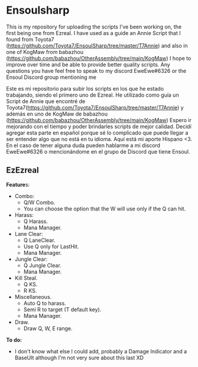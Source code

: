 # Ensoulsharp
This is my repository for uploading the scripts I've been working on, the first being one from Ezreal. I have used as a guide an Annie Script that I found from Toyota7 (https://github.com/Toyota7/EnsoulSharp/tree/master/T7Annie) and also in one of KogMaw from babazhou (https://github.com/babazhou/OtherAssembly/tree/main/KogMaw)
I hope to improve over time and be able to provide better quality scripts. Any questions you have feel free to speak to my discord EweEwe#6326 or the Ensoul Discord group mentioning me

Este es mi repositorio para subir los scripts en los que he estado trabajando, siendo el primero uno de Ezreal. He utilizado como guía un Script de Annie que encontré de Toyota7(https://github.com/Toyota7/EnsoulSharp/tree/master/T7Annie) y además en uno de KogMaw de babazhou (https://github.com/babazhou/OtherAssembly/tree/main/KogMaw)
Espero ir mejorando con el tiempo y poder brindarles scripts de mejor calidad. Decidí agregar esta parte en español porque sé lo complicado que puede llegar a ser entender algo que no está en tu idioma. Aquí está mi aporte Hispano <3. En el caso de tener alguna duda pueden hablarme a mi discord EweEwe#6326 o mencionándome en el grupo de Discord que tiene Ensoul.


## EzEzreal
**Feature**s:
- Combo:
  - Q/W Combo.
  - You can choose the option that the W will use only if the Q can hit.
- Harass:
  - Q Harass.
  - Mana Manager.
- Lane Clear:
  - Q LaneClear.
  - Use Q only for LastHit.
  - Mana Manager.
- Jungle Clear:
  - Q Jungle Clear.
  - Mana Manager.
- Kill Steal.
  - Q KS.
  - R KS.
- Miscellaneous.
  - Auto Q to harass.
  - Semi R to target (T default key).
  - Mana Manager.
- Draw.
  - Draw Q, W, E range.

**To do:**
- I don't know what else I could add, probably a Damage Indicator and a BaseUlt although I'm not very sure about this last XD
